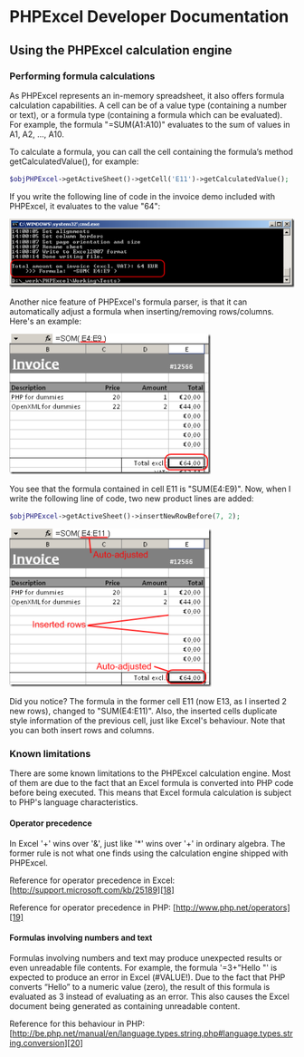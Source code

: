 # PHPExcel Developer Documentation

## Using the PHPExcel calculation engine

### Performing formula calculations

As PHPExcel represents an in-memory spreadsheet, it also offers formula calculation capabilities. A cell can be of a value type (containing a number or text), or a formula type (containing a formula which can be evaluated). For example, the formula "=SUM(A1:A10)" evaluates to the sum of values in A1, A2, ..., A10.

To calculate a formula, you can call the cell containing the formula’s method getCalculatedValue(), for example:

```php
$objPHPExcel->getActiveSheet()->getCell('E11')->getCalculatedValue();
```

If you write the following line of code in the invoice demo included with PHPExcel, it evaluates to the value "64":

![09-command-line-calculation.png](./images/09-command-line-calculation.png)

Another nice feature of PHPExcel's formula parser, is that it can automatically adjust a formula when inserting/removing rows/columns. Here's an example:

![09-formula-in-cell-1.png](./images/09-formula-in-cell-1.png)

You see that the formula contained in cell E11 is "SUM(E4:E9)". Now, when I write the following line of code, two new product lines are added:

```php
$objPHPExcel->getActiveSheet()->insertNewRowBefore(7, 2);
```

![09-formula-in-cell-2.png](./images/09-formula-in-cell-2.png)

Did you notice? The formula in the former cell E11 (now E13, as I inserted 2 new rows), changed to "SUM(E4:E11)". Also, the inserted cells duplicate style information of the previous cell, just like Excel's behaviour. Note that you can both insert rows and columns.

### Known limitations

There are some known limitations to the PHPExcel calculation engine. Most of them are due to the fact that an Excel formula is converted into PHP code before being executed. This means that Excel formula calculation is subject to PHP's language characteristics.

#### Operator precedence

In Excel '+' wins over '&', just like '\*' wins over '+' in ordinary algebra. The former rule is not what one finds using the calculation engine shipped with PHPExcel.

Reference for operator precedence in Excel: [http://support.microsoft.com/kb/25189][18]

Reference for operator precedence in PHP: [http://www.php.net/operators][19]

#### Formulas involving numbers and text

Formulas involving numbers and text may produce unexpected results or even unreadable file contents. For example, the formula '=3+"Hello "' is expected to produce an error in Excel (#VALUE!). Due to the fact that PHP converts “Hello” to a numeric value (zero), the result of this formula is evaluated as 3 instead of evaluating as an error. This also causes the Excel document being generated as containing unreadable content.

Reference for this behaviour in PHP: [http://be.php.net/manual/en/language.types.string.php#language.types.string.conversion][20]

[18]: http://support.microsoft.com/kb/25189
[19]: http://www.php.net/operators
[20]: http://be.php.net/manual/en/language.types.string.php#language.types.string.conversion
